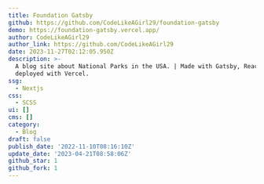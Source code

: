 ```yaml
---
title: Foundation Gatsby
github: https://github.com/CodeLikeAGirl29/foundation-gatsby
demo: https://foundation-gatsby.vercel.app/
author: CodeLikeAGirl29
author_link: https://github.com/CodeLikeAGirl29
date: 2023-11-27T02:12:05.950Z
description: >-
  A blog site about National Parks in the USA. | Made with Gatsby, React &
  deployed with Vercel.
ssg:
  - Nextjs
css:
  - SCSS
ui: []
cms: []
category:
  - Blog
draft: false
publish_date: '2022-11-10T08:16:10Z'
update_date: '2023-04-21T08:58:06Z'
github_star: 1
github_fork: 1
---
```

